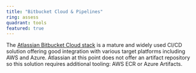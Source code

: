 ```yaml
---
title: "Bitbucket Cloud & Pipelines"
ring: assess
quadrant: tools
featured: true
---
```


The [Atlassian Bitbucket Cloud stack](https://bitbucket.org/) is a mature and widely used CI/CD solution offering good integration with various target platforms including AWS and Azure.
Atlassian at this point does not offer an artifact repository so this solution requires additional tooling: AWS ECR or Azure Artifacts.
